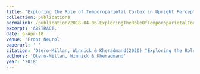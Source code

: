 ```yaml
---
title: "Exploring the Role of Temporoparietal Cortex in Upright Perception and the Link With Torsional Eye Position."
collection: publications
permalink: /publication/2018-04-06-ExploringTheRoleOfTemporoparietalCortexInUprightPerceptionAndTh
excerpt: 'ABSTRACT.'
date: 6-Apr-18
venue: 'Front Neurol'
paperurl: ' '
citation: 'Otero-Millan, Winnick & Kheradmand(2020) "Exploring the Role of Temporoparietal Cortex in Upright Perception and the Link With Torsional Eye Position." Front Neurol. 2018 Apr 6;9:192. '
authors: 'Otero-Millan, Winnick & Kheradmand'
year: '2018'
---
```


